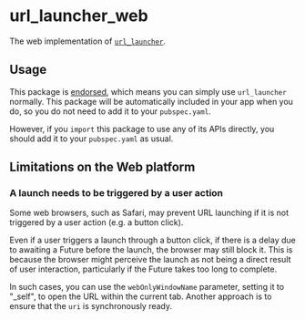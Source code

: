 # url\_launcher\_web

The web implementation of [`url_launcher`][1].

## Usage

This package is [endorsed][2], which means you can simply use `url_launcher`
normally. This package will be automatically included in your app when you do,
so you do not need to add it to your `pubspec.yaml`.

However, if you `import` this package to use any of its APIs directly, you
should add it to your `pubspec.yaml` as usual.

[1]: https://pub.dev/packages/url_launcher
[2]: https://flutter.dev/docs/development/packages-and-plugins/developing-packages#endorsed-federated-plugin

## Limitations on the Web platform

### A launch needs to be triggered by a user action

Some web browsers, such as Safari, may prevent URL launching if it is not triggered by a user action (e.g. a button click).

Even if a user triggers a launch through a button click, if there is a delay due to awaiting a Future before the launch, the browser may still block it. This is because the browser might perceive the launch as not being a direct result of user interaction, particularly if the Future takes too long to complete.

In such cases, you can use the `webOnlyWindowName` parameter, setting it to "_self", to open the URL within the current tab. Another approach is to ensure that the `uri` is synchronously ready.